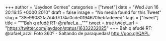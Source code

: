 
+++
author = "Jaydson Gomes"
categories = ["tweet"]
date = "Wed Jun 16 20:16:15 +0000 2010"
draft = false
image = "No media found for this Tweet"
slug = "38e99082fa7d4d7074a0cde01946705ebfadeeed"
tags = ["tweet"]
title = """Bah q afudê RT: @rafael_a..."""
tweet = true
tweet_url = "https://twitter.com/jaydson/status/16332232025"
+++
Bah q afudê RT: @rafael_azzi: Foto 360º - Saltando de paraquedas! http://goo.gl/QAPL
